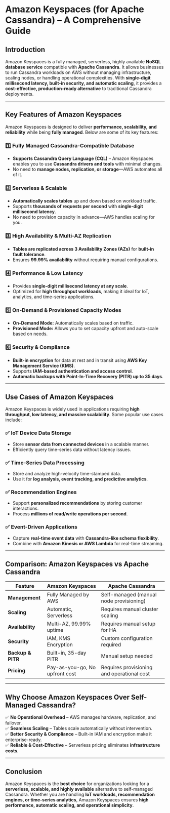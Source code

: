 # **Amazon Keyspaces (for Apache Cassandra) – A Comprehensive Guide**

## **Introduction**
Amazon Keyspaces is a fully managed, serverless, highly available **NoSQL database service** compatible with **Apache Cassandra**. It allows businesses to run Cassandra workloads on AWS without managing infrastructure, scaling nodes, or handling operational complexities. With **single-digit millisecond latency, built-in security, and automatic scaling**, it provides a **cost-effective, production-ready alternative** to traditional Cassandra deployments.

---

## **Key Features of Amazon Keyspaces**
Amazon Keyspaces is designed to deliver **performance, scalability, and reliability** while being **fully managed**. Below are some of its key features:

### **1️⃣ Fully Managed Cassandra-Compatible Database**
- **Supports Cassandra Query Language (CQL)** – Amazon Keyspaces enables you to use **Cassandra drivers and tools** with minimal changes.
- No need to **manage nodes, replication, or storage**—AWS automates all of it.

### **2️⃣ Serverless & Scalable**
- **Automatically scales tables** up and down based on workload traffic.
- Supports **thousands of requests per second** with **single-digit millisecond latency**.
- No need to provision capacity in advance—AWS handles scaling for you.

### **3️⃣ High Availability & Multi-AZ Replication**
- **Tables are replicated across 3 Availability Zones (AZs)** for **built-in fault tolerance**.
- Ensures **99.99% availability** without requiring manual configurations.

### **4️⃣ Performance & Low Latency**
- Provides **single-digit millisecond latency at any scale**.
- Optimized for **high throughput workloads**, making it ideal for IoT, analytics, and time-series applications.

### **5️⃣ On-Demand & Provisioned Capacity Modes**
- **On-Demand Mode:** Automatically scales based on traffic.
- **Provisioned Mode:** Allows you to set capacity upfront and auto-scale based on needs.

### **6️⃣ Security & Compliance**
- **Built-in encryption** for data at rest and in transit using **AWS Key Management Service (KMS)**.
- Supports **IAM-based authentication and access control**.
- **Automatic backups with Point-In-Time Recovery (PITR) up to 35 days**.

---

## **Use Cases of Amazon Keyspaces**
Amazon Keyspaces is widely used in applications requiring **high throughput, low latency, and massive scalability**. Some popular use cases include:

### **✅ IoT Device Data Storage**
- Store **sensor data from connected devices** in a scalable manner.
- Efficiently query time-series data without latency issues.

### **✅ Time-Series Data Processing**
- Store and analyze high-velocity time-stamped data.
- Use it for **log analysis, event tracking, and predictive analytics**.

### **✅ Recommendation Engines**
- Support **personalized recommendations** by storing customer interactions.
- Process **millions of read/write operations per second**.

### **✅ Event-Driven Applications**
- Capture **real-time event data** with **Cassandra-like schema flexibility**.
- Combine with **Amazon Kinesis or AWS Lambda** for real-time streaming.

---

## **Comparison: Amazon Keyspaces vs Apache Cassandra**
| Feature            | Amazon Keyspaces | Apache Cassandra |
|--------------------|-----------------|------------------|
| **Management**     | Fully Managed by AWS | Self-managed (manual node provisioning) |
| **Scaling**       | Automatic, Serverless | Requires manual cluster scaling |
| **Availability**  | Multi-AZ, 99.99% uptime | Requires manual setup for HA |
| **Security**      | IAM, KMS Encryption | Custom configuration required |
| **Backup & PITR** | Built-in, 35-day PITR | Manual setup needed |
| **Pricing**       | Pay-as-you-go, No upfront cost | Requires provisioning and operational cost |

---

## **Why Choose Amazon Keyspaces Over Self-Managed Cassandra?**
✅ **No Operational Overhead** – AWS manages hardware, replication, and failover.  
✅ **Seamless Scaling** – Tables scale automatically without intervention.  
✅ **Better Security & Compliance** – Built-in IAM and encryption make it enterprise-ready.  
✅ **Reliable & Cost-Effective** – Serverless pricing eliminates **infrastructure costs**.

---

## **Conclusion**
Amazon Keyspaces is the **best choice** for organizations looking for a **serverless, scalable, and highly available** alternative to self-managed Cassandra. Whether you are handling **IoT workloads, recommendation engines, or time-series analytics**, Amazon Keyspaces ensures **high performance, automatic scaling, and operational simplicity**.

